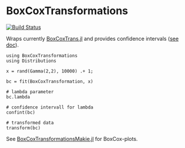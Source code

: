 # BoxCoxTransformations

[![Build Status](https://github.com/lindemann09/BoxCoxTransformations.jl/actions/workflows/CI.yml/badge.svg?branch=main)](https://github.com/lindemann09/BoxCoxTransformations.jl/actions/workflows/CI.yml?query=branch%3Amain)


Wraps currently [BoxCoxTrans.jl](https://github.com/tk3369/BoxCoxTrans.jl)
and provides confidence intervals ([see doc](https://lindemann09.github.io/BoxCoxTransformations.jl/)).

```
using BoxCoxTransformations
using Distributions

x = rand(Gamma(2,2), 10000) .+ 1;

bc = fit(BoxCoxTransformation, x)

# lambda parameter
bc.lambda

# confidence intervall for lambda
confint(bc)

# transformed data
transform(bc)
```

See [BoxCoxTransformationsMakie.jl](https://github.com/lindemann09/BoxCoxTransformationsMakie.jl) for BoxCox-plots.